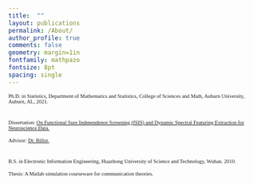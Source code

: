```yaml
---
title:  ""
layout: publications
permalink: /About/
author_profile: true
comments: false
geometry: margin=1in
fontfamily: mathpazo
fontsize: 8pt
spacing: single
---
```


<p> <span style="font-family:Times New Roman; font-size:0.75em;"> 
Ph.D. in Statistics, Department of Mathematics and Statistics, College of Sciences and Math, Auburn University, Auburn, AL, 2021.</span>

<br><span style="font-family:Times New Roman; font-size:0.75em;"> 
Dissertation: <a href="https://etd.auburn.edu/handle/10415/8064">On Functional Sure Independence Screening (fSIS) and Dynamic Spectral Featuring Extraction for Neuroscience Data.</a></span><br/>

<span style="font-family:Times New Roman; font-size:0.75em;"> 
Advisor:  <a href="https://www.auburn.edu/cosam/climate_resilience/people/faculty/billor.htm">Dr. Billor.</a>
</span> </p>

<p><br><span style="font-family:Times New Roman; font-size:0.75em;"> 
B.S. in Electronic Information Engineering, Huazhong University of Science and Technology, Wuhan. 2010.<br/></p>

<span style="font-family:Times New Roman; font-size:0.75em;"> 
 Thesis: A Matlab simulation courseware for communication theories.
</span>





